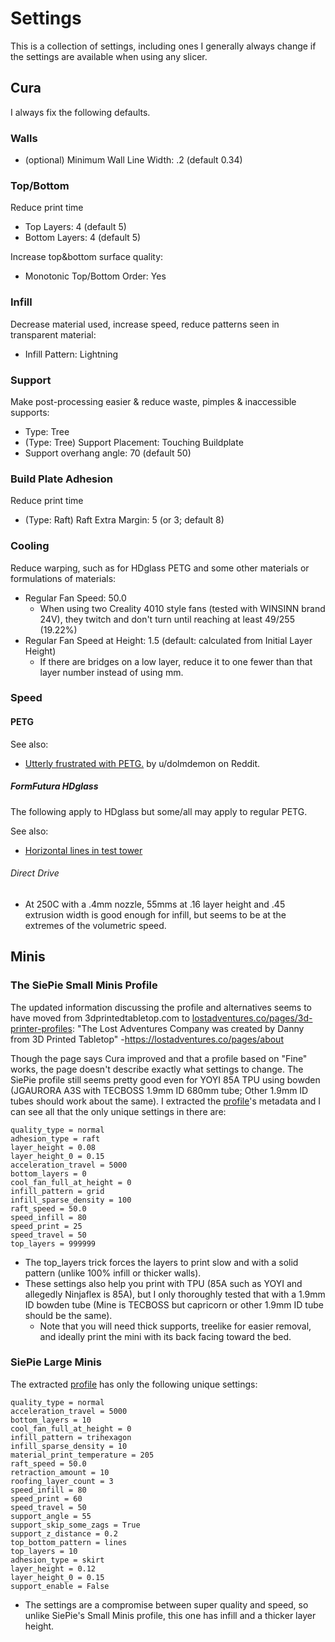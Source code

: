 # Settings
This is a collection of settings, including ones I generally always change if the settings are available when using any slicer.

## Cura
I always fix the following defaults.

### Walls
- (optional) Minimum Wall Line Width: .2 (default 0.34)

### Top/Bottom
Reduce print time
- Top Layers: 4 (default 5)
- Bottom Layers: 4 (default 5)

Increase top&bottom surface quality:
- Monotonic Top/Bottom Order: Yes

### Infill
Decrease material used, increase speed, reduce patterns seen in transparent material:
- Infill Pattern: Lightning

### Support
Make post-processing easier & reduce waste, pimples & inaccessible supports:
- Type: Tree
- (Type: Tree) Support Placement: Touching Buildplate
- Support overhang angle: 70 (default 50)

### Build Plate Adhesion
Reduce print time
- (Type: Raft) Raft Extra Margin: 5 (or 3; default 8)

### Cooling
Reduce warping, such as for HDglass PETG and some other materials or formulations of materials:
- Regular Fan Speed: 50.0
  - When using two Creality 4010 style fans (tested with WINSINN brand 24V), they twitch and don't turn until reaching at least 49/255 (19.22%)
- Regular Fan Speed at Height: 1.5 (default: calculated from Initial Layer Height)
  - If there are bridges on a low layer, reduce it to one fewer than that layer number instead of using mm.

### Speed
#### PETG
See also:
- [Utterly frustrated with PETG.](https://www.reddit.com/r/3Dprinting/comments/hya4xw/utterly_frustrated_with_petg/) by u/dolmdemon on Reddit.

##### FormFutura HDglass
The following apply to HDglass but some/all may apply to regular PETG.

See also:
- [Horizontal lines in test tower](https://forum.simplify3d.com/viewtopic.php?t=8770&start=30)

###### Direct Drive
- At 250C with a .4mm nozzle, 55mms at .16 layer height and .45 extrusion width is good enough for infill, but seems to be at the extremes of the volumetric speed.


## Minis
### The SiePie Small Minis Profile
The updated information discussing the profile and alternatives seems to have moved from 3dprintedtabletop.com to [lostadventures.co/pages/3d-printer-profiles](https://lostadventures.co/pages/3d-printer-profiles): "The Lost Adventures Company was created by Danny from 3D Printed Tabletop" -<https://lostadventures.co/pages/about>

Though the page says Cura improved and that a profile based on "Fine" works, the page doesn't describe exactly what settings to change. The SiePie profile still seems pretty good even for YOYI 85A TPU using bowden (JGAURORA A3S with TECBOSS 1.9mm ID 680mm tube; Other 1.9mm ID tubes should work about the same). I extracted the [profile](https://drive.google.com/file/d/1mgptwHLX3Al8MZ6-VH4dHklK_OAvftVs/view)'s metadata and I can see all that the only unique settings in there are:
```
quality_type = normal
adhesion_type = raft
layer_height = 0.08
layer_height_0 = 0.15
acceleration_travel = 5000
bottom_layers = 0
cool_fan_full_at_height = 0
infill_pattern = grid
infill_sparse_density = 100
raft_speed = 50.0
speed_infill = 80
speed_print = 25
speed_travel = 50
top_layers = 999999
```
- The top_layers trick forces the layers to print slow and with a solid pattern (unlike 100% infill or thicker walls).
- These settings also help you print with TPU (85A such as YOYI and allegedly Ninjaflex is 85A), but I only thoroughly tested that with a 1.9mm ID bowden tube (Mine is TECBOSS but capricorn or other 1.9mm ID tube should be the same).
  - Note that you will need thick supports, treelike for easier removal, and ideally print the mini with its back facing toward the bed.

### SiePie Large Minis
The extracted [profile](https://drive.google.com/file/d/11zgWHZbpnXP2Zl1bGod-h26Dxyaa4LEk/view) has only the following unique settings:
```
quality_type = normal
acceleration_travel = 5000
bottom_layers = 10
cool_fan_full_at_height = 0
infill_pattern = trihexagon
infill_sparse_density = 10
material_print_temperature = 205
raft_speed = 50.0
retraction_amount = 10
roofing_layer_count = 3
speed_infill = 80
speed_print = 60
speed_travel = 50
support_angle = 55
support_skip_some_zags = True
support_z_distance = 0.2
top_bottom_pattern = lines
top_layers = 10
adhesion_type = skirt
layer_height = 0.12
layer_height_0 = 0.15
support_enable = False
```
- The settings are a compromise between super quality and speed, so unlike SiePie's Small Minis profile, this one has infill and a thicker layer height.
